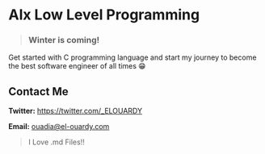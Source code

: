 # Alx Low Level Programming
> ### Winter is coming!
Get started with C programming language and start my journey to become the best software engineer of all times 😁
## Contact Me
**Twitter:** https://twitter.com/_ELOUARDY

**Email:** ouadia@el-ouardy.com

> I Love .md Files!!

